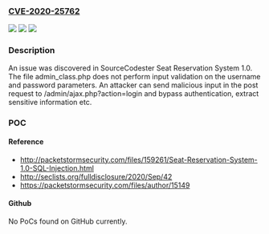 ### [CVE-2020-25762](https://cve.mitre.org/cgi-bin/cvename.cgi?name=CVE-2020-25762)
![](https://img.shields.io/static/v1?label=Product&message=n%2Fa&color=blue)
![](https://img.shields.io/static/v1?label=Version&message=n%2Fa&color=blue)
![](https://img.shields.io/static/v1?label=Vulnerability&message=n%2Fa&color=brighgreen)

### Description

An issue was discovered in SourceCodester Seat Reservation System 1.0. The file admin_class.php does not perform input validation on the username and password parameters. An attacker can send malicious input in the post request to /admin/ajax.php?action=login and bypass authentication, extract sensitive information etc.

### POC

#### Reference
- http://packetstormsecurity.com/files/159261/Seat-Reservation-System-1.0-SQL-Injection.html
- http://seclists.org/fulldisclosure/2020/Sep/42
- https://packetstormsecurity.com/files/author/15149

#### Github
No PoCs found on GitHub currently.

